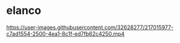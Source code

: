 # elanco
 


https://user-images.githubusercontent.com/32628277/217015977-c7ad1554-2500-4ea1-8c1f-ed7fb62c4250.mp4

